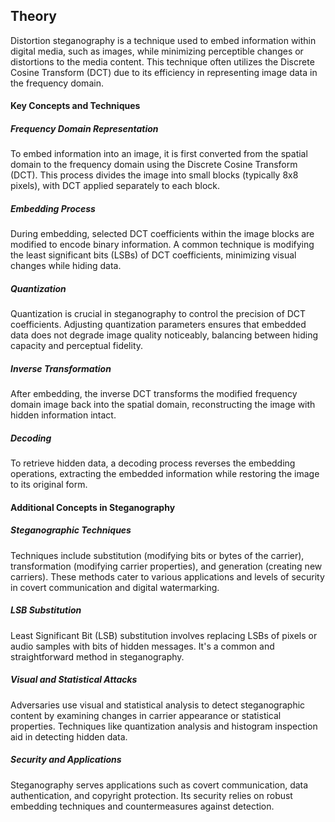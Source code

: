  ## Theory
  <p>Distortion steganography is a technique used to embed information within digital media, such as images, while minimizing perceptible changes or distortions to the media content. This technique often utilizes the Discrete Cosine Transform (DCT) due to its efficiency in representing image data in the frequency domain.</p>

<h4>Key Concepts and Techniques</h4>



<h5>Frequency Domain Representation</h5>
    <p>To embed information into an image, it is first converted from the spatial domain to the frequency domain using the Discrete Cosine Transform (DCT). This process divides the image into small blocks (typically 8x8 pixels), with DCT applied separately to each block.</p>

<h5>Embedding Process</h5>
    <p>During embedding, selected DCT coefficients within the image blocks are modified to encode binary information. A common technique is modifying the least significant bits (LSBs) of DCT coefficients, minimizing visual changes while hiding data.</p>

<h5>Quantization </h5>
    <p>Quantization is crucial in steganography to control the precision of DCT coefficients. Adjusting quantization parameters ensures that embedded data does not degrade image quality noticeably, balancing between hiding capacity and perceptual fidelity.</p>

<h5>Inverse Transformation</h5>
    <p>After embedding, the inverse DCT transforms the modified frequency domain image back into the spatial domain, reconstructing the image with hidden information intact.</p>

<h5>Decoding</h5>
    <p>To retrieve hidden data, a decoding process reverses the embedding operations, extracting the embedded information while restoring the image to its original form.</p>

<h4>Additional Concepts in Steganography</h2>

<h5>Steganographic Techniques</h5>
    <p>Techniques include substitution (modifying bits or bytes of the carrier), transformation (modifying carrier properties), and generation (creating new carriers). These methods cater to various applications and levels of security in covert communication and digital watermarking.</p>

<h5>LSB Substitution</h5>
    <p>Least Significant Bit (LSB) substitution involves replacing LSBs of pixels or audio samples with bits of hidden messages. It's a common and straightforward method in steganography.</p>

<h5>Visual and Statistical Attacks</h5>
    <p>Adversaries use visual and statistical analysis to detect steganographic content by examining changes in carrier appearance or statistical properties. Techniques like quantization analysis and histogram inspection aid in detecting hidden data.</p>

 <h5>Security and Applications</h5>
    <p>Steganography serves applications such as covert communication, data authentication, and copyright protection. Its security relies on robust embedding techniques and countermeasures against detection.</p>
